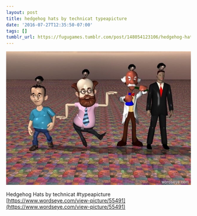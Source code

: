 ```yaml
---
layout: post
title: hedgehog hats by technicat typeapicture
date: '2016-07-27T12:35:50-07:00'
tags: []
tumblr_url: https://fugugames.tumblr.com/post/148054123106/hedgehog-hats-by-technicat-typeapicture
---
```

 ![](/tumblr_files/tumblr_oazffqKAjJ1tgne1po1_640.jpg)  

Hedgehog Hats by technicat #typeapicture  
[https://www.wordseye.com/view-picture/55491](https://www.wordseye.com/view-picture/55491)

